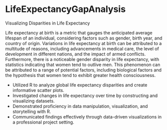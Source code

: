 # LifeExpectancyGapAnalysis

Visualizing Disparities in Life Expectancy

Life expectancy at birth is a metric that gauges the anticipated average lifespan of an individual, considering factors such as gender, birth year, and country of origin. Variations in life expectancy at birth can be attributed to a multitude of reasons, including advancements in medical care, the level of development in different nations, and the impact of armed conflicts. Furthermore, there is a noticeable gender disparity in life expectancy, with statistics indicating that women tend to outlive men. This phenomenon can be attributed to a range of potential factors, including biological factors and the hypothesis that women tend to exhibit greater health consciousness.

* Utilized R to analyze global life expectancy disparities and create informative scatter plots.
* Investigated changes in life expectancy over time by constructing and visualizing datasets.
* Demonstrated proficiency in data manipulation, visualization, and storytelling with R.
* Communicated findings effectively through data-driven visualizations in a professional project setting.

